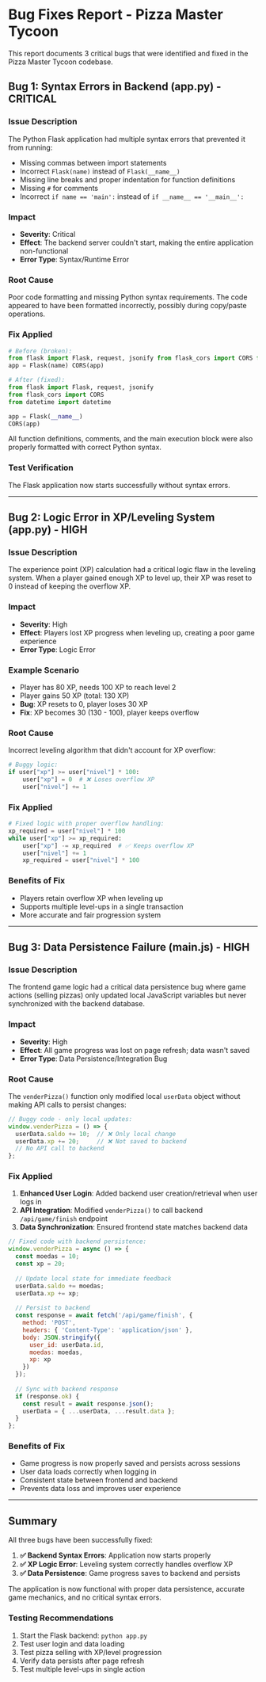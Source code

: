# Bug Fixes Report - Pizza Master Tycoon

This report documents 3 critical bugs that were identified and fixed in the Pizza Master Tycoon codebase.

## Bug 1: Syntax Errors in Backend (app.py) - CRITICAL

### Issue Description
The Python Flask application had multiple syntax errors that prevented it from running:
- Missing commas between import statements
- Incorrect `Flask(name)` instead of `Flask(__name__)`
- Missing line breaks and proper indentation for function definitions
- Missing `#` for comments
- Incorrect `if name == 'main':` instead of `if __name__ == '__main__':`

### Impact
- **Severity**: Critical
- **Effect**: The backend server couldn't start, making the entire application non-functional
- **Error Type**: Syntax/Runtime Error

### Root Cause
Poor code formatting and missing Python syntax requirements. The code appeared to have been formatted incorrectly, possibly during copy/paste operations.

### Fix Applied
```python
# Before (broken):
from flask import Flask, request, jsonify from flask_cors import CORS from datetime import datetime
app = Flask(name) CORS(app)

# After (fixed):
from flask import Flask, request, jsonify
from flask_cors import CORS
from datetime import datetime

app = Flask(__name__)
CORS(app)
```

All function definitions, comments, and the main execution block were also properly formatted with correct Python syntax.

### Test Verification
The Flask application now starts successfully without syntax errors.

---

## Bug 2: Logic Error in XP/Leveling System (app.py) - HIGH

### Issue Description
The experience point (XP) calculation had a critical logic flaw in the leveling system. When a player gained enough XP to level up, their XP was reset to 0 instead of keeping the overflow XP.

### Impact
- **Severity**: High
- **Effect**: Players lost XP progress when leveling up, creating a poor game experience
- **Error Type**: Logic Error

### Example Scenario
- Player has 80 XP, needs 100 XP to reach level 2
- Player gains 50 XP (total: 130 XP)
- **Bug**: XP resets to 0, player loses 30 XP
- **Fix**: XP becomes 30 (130 - 100), player keeps overflow

### Root Cause
Incorrect leveling algorithm that didn't account for XP overflow:
```python
# Buggy logic:
if user["xp"] >= user["nivel"] * 100:
    user["xp"] = 0  # ❌ Loses overflow XP
    user["nivel"] += 1
```

### Fix Applied
```python
# Fixed logic with proper overflow handling:
xp_required = user["nivel"] * 100
while user["xp"] >= xp_required:
    user["xp"] -= xp_required  # ✅ Keeps overflow XP
    user["nivel"] += 1
    xp_required = user["nivel"] * 100
```

### Benefits of Fix
- Players retain overflow XP when leveling up
- Supports multiple level-ups in a single transaction
- More accurate and fair progression system

---

## Bug 3: Data Persistence Failure (main.js) - HIGH

### Issue Description
The frontend game logic had a critical data persistence bug where game actions (selling pizzas) only updated local JavaScript variables but never synchronized with the backend database.

### Impact
- **Severity**: High
- **Effect**: All game progress was lost on page refresh; data wasn't saved
- **Error Type**: Data Persistence/Integration Bug

### Root Cause
The `venderPizza()` function only modified local `userData` object without making API calls to persist changes:

```javascript
// Buggy code - only local updates:
window.venderPizza = () => {
  userData.saldo += 10;  // ❌ Only local change
  userData.xp += 20;     // ❌ Not saved to backend
  // No API call to backend
};
```

### Fix Applied
1. **Enhanced User Login**: Added backend user creation/retrieval when user logs in
2. **API Integration**: Modified `venderPizza()` to call backend `/api/game/finish` endpoint
3. **Data Synchronization**: Ensured frontend state matches backend data

```javascript
// Fixed code with backend persistence:
window.venderPizza = async () => {
  const moedas = 10;
  const xp = 20;
  
  // Update local state for immediate feedback
  userData.saldo += moedas;
  userData.xp += xp;
  
  // Persist to backend
  const response = await fetch('/api/game/finish', {
    method: 'POST',
    headers: { 'Content-Type': 'application/json' },
    body: JSON.stringify({
      user_id: userData.id,
      moedas: moedas,
      xp: xp
    })
  });
  
  // Sync with backend response
  if (response.ok) {
    const result = await response.json();
    userData = { ...userData, ...result.data };
  }
};
```

### Benefits of Fix
- Game progress is now properly saved and persists across sessions
- User data loads correctly when logging in
- Consistent state between frontend and backend
- Prevents data loss and improves user experience

---

## Summary

All three bugs have been successfully fixed:

1. **✅ Backend Syntax Errors**: Application now starts properly
2. **✅ XP Logic Error**: Leveling system correctly handles overflow XP
3. **✅ Data Persistence**: Game progress saves to backend and persists

The application is now functional with proper data persistence, accurate game mechanics, and no critical syntax errors.

### Testing Recommendations
1. Start the Flask backend: `python app.py`
2. Test user login and data loading
3. Test pizza selling with XP/level progression
4. Verify data persists after page refresh
5. Test multiple level-ups in single action
